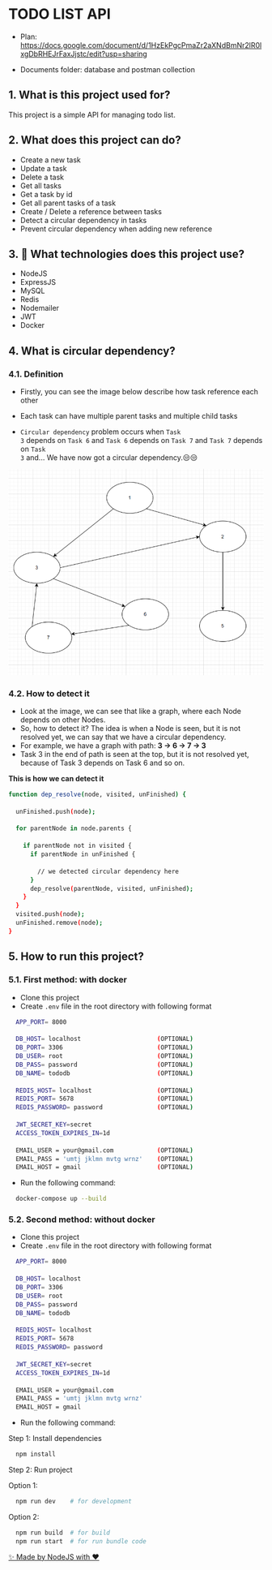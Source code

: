 # TODO LIST API

- Plan: https://docs.google.com/document/d/1HzEkPgcPmaZr2aXNdBmNr2lR0lxgDbRHEJrFaxJjstc/edit?usp=sharing

- Documents folder: database and postman collection

## 1. What is this project used for?

This project is a simple API for managing todo list.

## 2. What does this project can do?

- Create a new task
- Update a task
- Delete a task
- Get all tasks
- Get a task by id
- Get all parent tasks of a task
- Create / Delete a reference between tasks
- Detect a circular dependency in tasks
- Prevent circular dependency when adding new reference

## 3. 🚀 What technologies does this project use?

- NodeJS
- ExpressJS
- MySQL
- Redis
- Nodemailer
- JWT
- Docker

## 4. What is circular dependency?

### 4.1. Definition

- Firstly, you can see the image below describe how task reference each other
- Each task can have multiple parent tasks and multiple child tasks

- <code>Circular dependency</code> problem occurs when <code>Task 3</code> depends on <code>Task 6</code> and <code>Task 6</code> depends on <code>Task 7</code> and <code>Task 7</code> depends on <code>Task 3</code> and... We have now got a circular dependency.😒😒

![circular-dependency](./documents//circular_dependency.png)

### 4.2. How to detect it

- Look at the image, we can see that like a graph, where each Node depends on other Nodes.
- So, how to detect it? The idea is when a Node is seen, but it is not resolved yet, we can say that we have a circular dependency.
- For example, we have a graph with path: **3 -> 6 -> 7 -> 3**
- Task 3 in the end of path is seen at the top, but it is not resolved yet, because of Task 3 depends on Task 6 and so on.

**This is how we can detect it**

```bash
function dep_resolve(node, visited, unFinished) {

  unFinished.push(node);

  for parentNode in node.parents {

    if parentNode not in visited {
      if parentNode in unFinished {

        // we detected circular dependency here
      }
      dep_resolve(parentNode, visited, unFinished);
    }
  }
  visited.push(node);
  unFinished.remove(node);
}
```

## 5. How to run this project?

### 5.1. First method: with docker

- Clone this project
- Create <code>.env</code> file in the root directory with following format

```bash
  APP_PORT= 8000

  DB_HOST= localhost                     (OPTIONAL)
  DB_PORT= 3306                          (OPTIONAL)
  DB_USER= root                          (OPTIONAL)
  DB_PASS= password                      (OPTIONAL)
  DB_NAME= tododb                        (OPTIONAL)

  REDIS_HOST= localhost                  (OPTIONAL)
  REDIS_PORT= 5678                       (OPTIONAL)
  REDIS_PASSWORD= password               (OPTIONAL)

  JWT_SECRET_KEY=secret
  ACCESS_TOKEN_EXPIRES_IN=1d

  EMAIL_USER = your@gmail.com            (OPTIONAL)
  EMAIL_PASS = 'umtj jklmn mvtg wrnz'    (OPTIONAL)
  EMAIL_HOST = gmail                     (OPTIONAL)
```

- Run the following command:

```bash
  docker-compose up --build
```

### 5.2. Second method: without docker

- Clone this project
- Create <code>.env</code> file in the root directory with following format

```bash
  APP_PORT= 8000

  DB_HOST= localhost
  DB_PORT= 3306
  DB_USER= root
  DB_PASS= password
  DB_NAME= tododb

  REDIS_HOST= localhost
  REDIS_PORT= 5678
  REDIS_PASSWORD= password

  JWT_SECRET_KEY=secret
  ACCESS_TOKEN_EXPIRES_IN=1d

  EMAIL_USER = your@gmail.com
  EMAIL_PASS = 'umtj jklmn mvtg wrnz'
  EMAIL_HOST = gmail
```

- Run the following command:

Step 1: Install dependencies

```bash
  npm install
```

Step 2: Run project

Option 1:

```bash
  npm run dev    # for development
```

Option 2:

```bash
  npm run build  # for build
  npm run start  # for run bundle code
```

[✨ Made by NodeJS with ❤️](https://github.com/ngantrandev)

